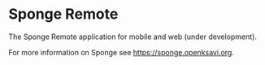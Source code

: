 # Sponge Remote

The Sponge Remote application for mobile and web (under development).

For more information on Sponge see https://sponge.openksavi.org.
